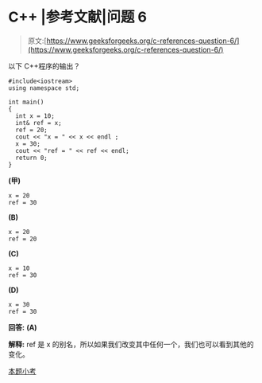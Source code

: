 # C++ |参考文献|问题 6

> 原文:[https://www.geeksforgeeks.org/c-references-question-6/](https://www.geeksforgeeks.org/c-references-question-6/)

以下 C++程序的输出？

```
#include<iostream>
using namespace std;

int main()
{
  int x = 10;
  int& ref = x;
  ref = 20;
  cout << "x = " << x << endl ;
  x = 30;
  cout << "ref = " << ref << endl;
  return 0;
}
```

**(甲)**

```
x = 20
ref = 30
```

**(B)**

```
x = 20
ref = 20
```

**(C)**

```
x = 10
ref = 30
```

**(D)**

```
x = 30
ref = 30
```

**回答:** **(A)**

**解释:** ref 是 x 的别名，所以如果我们改变其中任何一个，我们也可以看到其他的变化。

[本题小考](https://www.geeksforgeeks.org/c-plus-plus-gq/references-gq/)